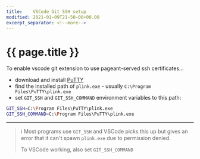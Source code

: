 ```yaml
---
title:    VSCode Git SSH setup
modified: 2021-01-09T21-50-00+00.00
excerpt_separator: <!--more-->
---
```

# {{ page.title }}

To enable vscode git extension to use pageant-served ssh certificates...
<!--more-->
* download and install [PuTTY](https://www.chiark.greenend.org.uk/~sgtatham/putty/latest.html)
* find the installed path of `plink.exe` - usually `C:\Program Files\PuTTY\plink.exe`
* set `GIT_SSH` and `GIT_SSH_COMMAND` environment variables to this path:

```bash
GIT_SSH=C:\Program Files\PuTTY\plink.exe
GIT_SSH_COMMAND=C:\Program Files\PuTTY\plink.exe
```

----
> :information_source: Most programs use `GIT_SSH` and VSCode picks this up but gives an error that it can't spawn `plink.exe` due to permission denied.
>
>To VSCode working, also set `GIT_SSH_COMMAND`